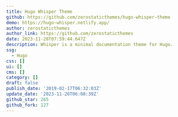 ```yaml
---
title: Hugo Whisper Theme
github: https://github.com/zerostaticthemes/hugo-whisper-theme
demo: https://hugo-whisper.netlify.app/
author: zerostaticthemes
author_link: https://github.com/zerostaticthemes
date: 2023-11-28T07:59:44.647Z
description: Whisper is a minimal documentation theme for Hugo.
ssg:
  - Hugo
css: []
ui: []
cms: []
category: []
draft: false
publish_date: '2019-02-17T06:32:03Z'
update_date: '2023-11-26T06:08:39Z'
github_star: 265
github_fork: 127
---
```

